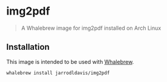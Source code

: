 # img2pdf

> A Whalebrew image for img2pdf installed on Arch Linux

## Installation

This image is intended to be used with [Whalebrew](https://github.com/whalebrew/whalebrew).

```sh
whalebrew install jarrodldavis/img2pdf
```
